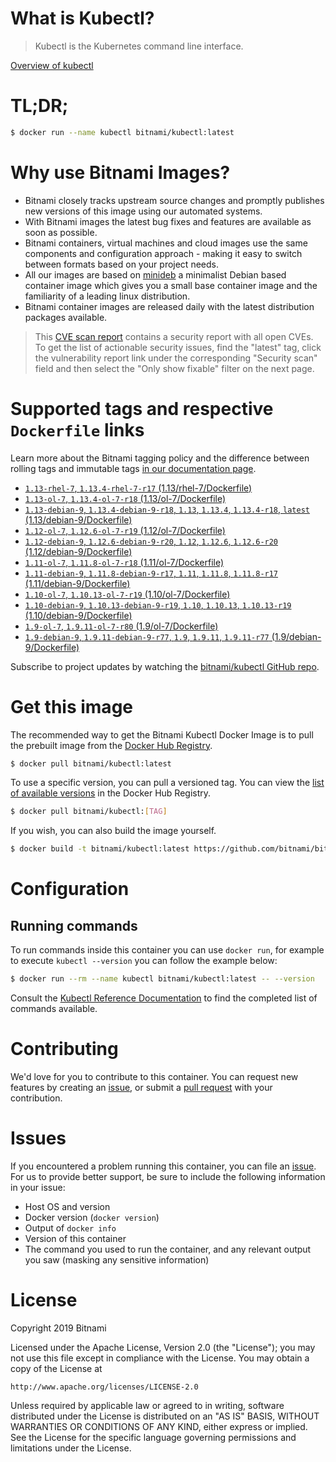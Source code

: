 
# What is Kubectl?

> Kubectl is the Kubernetes command line interface.

[Overview of kubectl](https://kubernetes.io/docs/reference/kubectl/overview/)

# TL;DR;

```bash
$ docker run --name kubectl bitnami/kubectl:latest
```

# Why use Bitnami Images?

* Bitnami closely tracks upstream source changes and promptly publishes new versions of this image using our automated systems.
* With Bitnami images the latest bug fixes and features are available as soon as possible.
* Bitnami containers, virtual machines and cloud images use the same components and configuration approach - making it easy to switch between formats based on your project needs.
* All our images are based on [minideb](https://github.com/bitnami/minideb) a minimalist Debian based container image which gives you a small base container image and the familiarity of a leading linux distribution.
* Bitnami container images are released daily with the latest distribution packages available.


> This [CVE scan report](https://quay.io/repository/bitnami/kubectl?tab=tags) contains a security report with all open CVEs. To get the list of actionable security issues, find the "latest" tag, click the vulnerability report link under the corresponding "Security scan" field and then select the "Only show fixable" filter on the next page.

# Supported tags and respective `Dockerfile` links

Learn more about the Bitnami tagging policy and the difference between rolling tags and immutable tags [in our documentation page](https://docs.bitnami.com/containers/how-to/understand-rolling-tags-containers/).


* [`1.13-rhel-7`, `1.13.4-rhel-7-r17` (1.13/rhel-7/Dockerfile)](https://github.com/bitnami/bitnami-docker-kubectl/blob/1.13.4-rhel-7-r17/1.13/rhel-7/Dockerfile)
* [`1.13-ol-7`, `1.13.4-ol-7-r18` (1.13/ol-7/Dockerfile)](https://github.com/bitnami/bitnami-docker-kubectl/blob/1.13.4-ol-7-r18/1.13/ol-7/Dockerfile)
* [`1.13-debian-9`, `1.13.4-debian-9-r18`, `1.13`, `1.13.4`, `1.13.4-r18`, `latest` (1.13/debian-9/Dockerfile)](https://github.com/bitnami/bitnami-docker-kubectl/blob/1.13.4-debian-9-r18/1.13/debian-9/Dockerfile)
* [`1.12-ol-7`, `1.12.6-ol-7-r19` (1.12/ol-7/Dockerfile)](https://github.com/bitnami/bitnami-docker-kubectl/blob/1.12.6-ol-7-r19/1.12/ol-7/Dockerfile)
* [`1.12-debian-9`, `1.12.6-debian-9-r20`, `1.12`, `1.12.6`, `1.12.6-r20` (1.12/debian-9/Dockerfile)](https://github.com/bitnami/bitnami-docker-kubectl/blob/1.12.6-debian-9-r20/1.12/debian-9/Dockerfile)
* [`1.11-ol-7`, `1.11.8-ol-7-r18` (1.11/ol-7/Dockerfile)](https://github.com/bitnami/bitnami-docker-kubectl/blob/1.11.8-ol-7-r18/1.11/ol-7/Dockerfile)
* [`1.11-debian-9`, `1.11.8-debian-9-r17`, `1.11`, `1.11.8`, `1.11.8-r17` (1.11/debian-9/Dockerfile)](https://github.com/bitnami/bitnami-docker-kubectl/blob/1.11.8-debian-9-r17/1.11/debian-9/Dockerfile)
* [`1.10-ol-7`, `1.10.13-ol-7-r19` (1.10/ol-7/Dockerfile)](https://github.com/bitnami/bitnami-docker-kubectl/blob/1.10.13-ol-7-r19/1.10/ol-7/Dockerfile)
* [`1.10-debian-9`, `1.10.13-debian-9-r19`, `1.10`, `1.10.13`, `1.10.13-r19` (1.10/debian-9/Dockerfile)](https://github.com/bitnami/bitnami-docker-kubectl/blob/1.10.13-debian-9-r19/1.10/debian-9/Dockerfile)
* [`1.9-ol-7`, `1.9.11-ol-7-r80` (1.9/ol-7/Dockerfile)](https://github.com/bitnami/bitnami-docker-kubectl/blob/1.9.11-ol-7-r80/1.9/ol-7/Dockerfile)
* [`1.9-debian-9`, `1.9.11-debian-9-r77`, `1.9`, `1.9.11`, `1.9.11-r77` (1.9/debian-9/Dockerfile)](https://github.com/bitnami/bitnami-docker-kubectl/blob/1.9.11-debian-9-r77/1.9/debian-9/Dockerfile)

Subscribe to project updates by watching the [bitnami/kubectl GitHub repo](https://github.com/bitnami/bitnami-docker-kubectl).

# Get this image

The recommended way to get the Bitnami Kubectl Docker Image is to pull the prebuilt image from the [Docker Hub Registry](https://hub.docker.com/r/bitnami/kubectl).

```bash
$ docker pull bitnami/kubectl:latest
```

To use a specific version, you can pull a versioned tag. You can view the [list of available versions](https://hub.docker.com/r/bitnami/kubectl/tags/) in the Docker Hub Registry.

```bash
$ docker pull bitnami/kubectl:[TAG]
```

If you wish, you can also build the image yourself.

```bash
$ docker build -t bitnami/kubectl:latest https://github.com/bitnami/bitnami-docker-kubectl.git
```

# Configuration

## Running commands

To run commands inside this container you can use `docker run`, for example to execute `kubectl --version` you can follow the example below:

```bash
$ docker run --rm --name kubectl bitnami/kubectl:latest -- --version
```

Consult the [Kubectl Reference Documentation](https://kubernetes.io/docs/reference/generated/kubectl/kubectl-commands) to find the completed list of commands available.

# Contributing

We'd love for you to contribute to this container. You can request new features by creating an [issue](https://github.com/bitnami/bitnami-docker-kubectl/issues), or submit a [pull request](https://github.com/bitnami/bitnami-docker-kubectl/pulls) with your contribution.

# Issues

If you encountered a problem running this container, you can file an [issue](https://github.com/bitnami/bitnami-docker-kubectl/issues). For us to provide better support, be sure to include the following information in your issue:

- Host OS and version
- Docker version (`docker version`)
- Output of `docker info`
- Version of this container
- The command you used to run the container, and any relevant output you saw (masking any sensitive information)

# License

Copyright 2019 Bitnami

Licensed under the Apache License, Version 2.0 (the "License");
you may not use this file except in compliance with the License.
You may obtain a copy of the License at

    http://www.apache.org/licenses/LICENSE-2.0

Unless required by applicable law or agreed to in writing, software
distributed under the License is distributed on an "AS IS" BASIS,
WITHOUT WARRANTIES OR CONDITIONS OF ANY KIND, either express or implied.
See the License for the specific language governing permissions and
limitations under the License.
